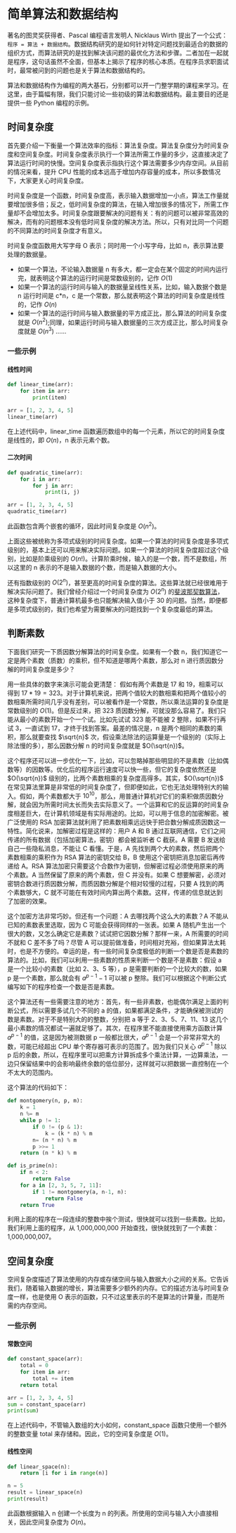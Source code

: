# 简单算法和数据结构

著名的图灵奖获得者、Pascal 编程语言发明人 Nicklaus Wirth 提出了一个公式：`程序 = 算法 + 数据结构`。数据结构研究的是如何针对特定问题找到最适合的数据的组织方式，而算法研究的是找到解决该问题的最优化方法和步骤。二者加在一起就是程序，这句话虽然不全面，但基本上揭示了程序的核心本质。在程序员求职面试时，最常被问到的问题也是关于算法和数据结构的。


算法和数据结构作为编程的两大基石，分别都可以开一门整学期的课程来学习。在这里，由于篇幅有限，我们只能讨论一些初级的算法和数据结构。最主要目的还是提供一些 Python 编程的示例。

## 时间复杂度

首先要介绍一下衡量一个算法效率的指标：算法复杂度。算法复杂度分为时间复杂度和空间复杂度。时间复杂度表示执行一个算法所需工作量的多少，这直接决定了算法运行时间的快慢。空间复杂度表示指执行这个算法需要多少内存空间。从目前的情况来看，提升 CPU 性能的成本远高于增加内存容量的成本，所以多数情况下，大家更关心时间复杂度。

时间复杂度是一个函数，时间复杂度高，表示输入数据增加一小点，算法工作量就要增加很多倍；反之，低时间复杂度的算法，在输入增加很多的情况下，所需工作量却不会增加太多。时间复杂度跟要解决的问题有关：有的问题可以被非常高效的解决，而有的问题根本没有低时间复杂度的解决方法。所以，只有对比同一个问题的不同算法的时间复杂度才有意义。

时间复杂度函数用大写字母 O 表示；同时用一个小写字母，比如 n，表示算法要处理的数据量。

* 如果一个算法，不论输入数据量 n 有多大，都一定会在某个固定的时间内运行完，就表明这个算法的运行时间是常数级别的，记作 $O(1)$
* 如果一个算法的运行时间与输入的数据量呈线性关系，比如，输入数据个数是 n 运行时间是 c*n，c 是一个常数，那么就表明这个算法的时间复杂度是线性的，记作 $O(n)$
* 如果一个算法的运行时间与输入数据量的平方成正比，那么算法的时间复杂度就是 $O(n^2)$;同理，如果运行时间与输入数据量的三次方成正比，那么时间复杂度就是 $O(n^3)$ ……


### 一些示例

#### 线性时间 

```python
def linear_time(arr):
    for item in arr:
        print(item)

arr = [1, 2, 3, 4, 5]
linear_time(arr)
```

在上述代码中，linear_time 函数遍历数组中的每一个元素，所以它的时间复杂度是线性的，即 $O(n)$，n 表示元素个数。

#### 二次时间 
 
```python
def quadratic_time(arr):
    for i in arr:
        for j in arr:
            print(i, j)

arr = [1, 2, 3, 4, 5]
quadratic_time(arr)
```

此函数包含两个嵌套的循环，因此时间复杂度是 $O(n^2)$。

上面这些被统称为多项式级别的时间复杂度。如果一个算法的时间复杂度是多项式级别的，基本上还可以用来解决实际问题。如果一个算法的时间复杂度超过这个级别，比如是阶乘级别的 $O(n!)$。计算阶乘时候，输入的是一个数，而不是数组，所以这里的 n 表示的不是输入数据的个数，而是输入数据的大小。

还有指数级别的 $O(2^n)$，甚至更高的时间复杂度的算法。这些算法就已经很难用于解决实际问题了。我们曾经介绍过一个时间复杂度为 $O(2^n)$ 的[斐波那契数算法](recursive#计算斐波纳契数列)，这种复杂度下，普通计算机最多也只能解决输入值小于 30 的问题。当然，即便都是多项式级别的，我们也希望为需要解决的问题找到一个复杂度最低的算法。

## 判断素数
下面我们研究一下质因数分解算法的时间复杂度。如果有一个数 n，我们知道它一定是两个素数（质数）的乘积，但不知道是哪两个素数，那么对 n 进行质因数分解的时间复杂度是多少？

用一些具体的数字来演示可能会更清楚： 假如有两个素数是 17 和 19，相乘可以得到 $17 * 19 = 323$。对于计算机来说，把两个值较大的数相乘和把两个值较小的数相乘所需时间几乎没有差别，可以被看作是一个常数，所以乘法运算的复杂度是常数级别的 $O(1)$。但是反过来，把 323 质因数分解，可就没那么容易了。我们只能从最小的素数开始一个一个试。比如先试试 323 能不能被 2 整除，如果不行再试 3，一直试到 17，才终于找到答案。最差的情况是，n 是两个相同的素数的乘积，那么就要查找 $\sqrt{n}$ 次，假设乘法除法的运算量是一个级别的（实际上除法慢的多），那么因数分解 n 的时间复杂度就是 $O(\sqrt{n})$。

这个程序还可以进一步优化一下，比如，可以忽略掉那些明显的不是素数（比如偶数等）的因数等。优化后的程序运行速度可以快一些，但它的复杂度依然还是 $O(\sqrt{n})$  级别的，比两个素数相乘的复杂度高得多。其实，$O(\sqrt{n})$ 在常见算法里算是非常低的时间复杂度了，但即便如此，它也无法处理特别大的输入。假如，两个素数都大于 $10^{10}$，那么，用普通计算机对它们的乘积做质因数分解，就会因为所需时间太长而失去实际意义了。一个运算和它的反运算的时间复杂度相差巨大，在计算机领域是有实际用途的。比如，可以用于信息的加密解密。被广泛使用的 RSA 加密算法就利用了把素数相乘远远快于把合数分解成质因数这一特性。简化说来，加解密过程是这样的：用户 A 和 B 通过互联网通信，它们之间传递的所有数据（包括加密算法，密钥）都会被监听者 C 截获。A 需要 B 发送给自己一些隐私消息，不能让 C 看懂。于是，A 先找到两个大的素数，然后把两个素数相乘的乘积作为 RSA 算法的密钥交给 B，B 使用这个密钥把消息加密后再传递给 A。RSA 算法加密只需要这个合数作为密钥，但解密过程必须使用原来的两个素数。A 当然保留了原来的两个素数，但 C 并没有。如果 C 想要解密，必须对密钥合数进行质因数分解，而质因数分解是个相对较慢的过程，只要 A 找到的两个素数够大，C 就不可能在有效时间内算出两个素数。这样，传递的信息就达到了加密的效果。

这个加密方法非常巧妙。但还有一个问题：A 去哪找两个这么大的素数？A 不能从已知的素数表里选取，因为 C 可能会获得同样的一张表。如果 A 随机产生出一个很大的数，又怎么确定它是素数？试试把它因数分解？那样一来，A 所需要的时间不就和 C 差不多了吗？尽管 A 可以提前做准备，时间相对充裕，但如果算法太耗时，也是不方便的。幸运的是，有一些时间复杂度极低的判断一个数是否是素数的算法的。比如，我们可以利用一些素数的性质来判断一个数是不是素数：假设 a 是一个比较小的素数（比如 2、3、5 等），p 是需要判断的一个比较大的数，如果 p 是一个素数，那么就会有 $a^{p-1}-1$ 可以被 p 整除。我们可以根据这个判断公式编写如下的程序检查一个数是否是素数。

这个算法还有一些需要注意的地方：首先，有一些非素数，也能偶尔满足上面的判断公式，所以需要多试几个不同的 a 的值，如果都满足条件，才能确保被测试的数是素数。对于不是特别大的的整数，分别把 a 等于 2、3、5、7、11、13 这几个最小素数的情况都试一遍就足够了。其次，在程序里不能直接使用乘方函数计算 $a^{p-1}$ 的值，这是因为被测数据 p 一般都比很大，$a^{p-1}$ 会是一个非常非常大的数，可能已经超出 CPU 单个寄存器可表示的范围了。因为我们只关心 $a^{p-1}$ 除以 p 后的余数，所以，在程序里可以把乘方计算拆成多个乘法计算，一边算乘法，一边只保留结果中的会影响最终余数的低位部分，这样就可以把数据一直控制在一个不太大的范围内。

这个算法的代码如下：

```python
def montgomery(n, p, m):
    k = 1
    n %= m 
    while p != 1:  
        if 0 != (p & 1):
    	    k = (k * n) % m
        n= (n * n) % m
        p >>= 1
    return (n * k) % m

def is_prime(n):
    if n < 2:
        return False
    for a in [2, 3, 5, 7, 11]: 
        if 1 != montgomery(a, n-1, n):
            return False
    return True
```


利用上面的程序在一段连续的整数中挨个测试，很快就可以找到一些素数。比如，我们利用上面的程序，从 1,000,000,000 开始查找，很快就找到了一个素数： 1,000,000,007。

## 空间复杂度

空间复杂度描述了算法使用的内存或存储空间与输入数据大小之间的关系。它告诉我们，随着输入数据的增长，算法需要多少额外的内存。它的描述方法与时间复杂度一样，也是使用 O 表示的函数，只不过这里表示的不是算法的计算量，而是所需的内存空间。

### 一些示例

#### 常数空间 

```python
def constant_space(arr):
    total = 0
    for item in arr:
        total += item
    return total

arr = [1, 2, 3, 4, 5]
sum = constant_space(arr)
print(sum)
```

在上述代码中，不管输入数组的大小如何，constant_space 函数只使用一个额外的整数变量 total 来存储和。因此，它的空间复杂度是 $O(1)$。

#### 线性空间 
 
```python
def linear_space(n):
    return [i for i in range(n)]

n = 5
result = linear_space(n)
print(result)
```

此函数根据输入 n 创建一个长度为 n 的列表。所使用的空间与输入大小直接相关，因此空间复杂度为 $O(n)$。